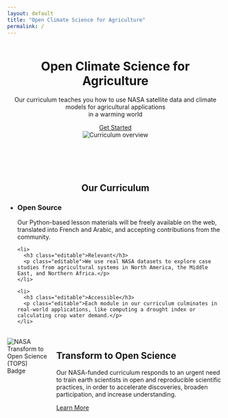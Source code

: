 ```yaml
---
layout: default
title: "Open Climate Science for Agriculture"
permalink: /
---
```


<header>
  <div class="container">
    <div class="column">
      <div>
        <h1 class="editable">Open Climate Science for Agriculture</h1>
        <p class="editable">Our curriculum teaches you how to use NASA satellite data and climate models for agricultural applications<br />in a warming world</p>
        <div class="button">
          <a href="{{ site.baseurl }}/curriculum">Get Started</a>
        </div>
      </div>
    </div>
    <div class="column">
      <img class="splash splash-right" style="max-width: 460px" src="{{ site.baseurl }}/images/overview_figure.png" alt="Curriculum overview">
    </div>
  </div>
</header>

<br />
<div class="container">
  <h2 class="editable" style="text-align: center;">Our Curriculum</h2>

  <ul class="thirds">
    <li>
      <h3 class="editable">Open Source</h3>
      <p class="editable">Our Python-based lesson materials will be freely available on the web, translated into French and Arabic, and accepting contributions from the community.</p>
    </li>

    <li>
      <h3 class="editable">Relevant</h3>
      <p class="editable">We use real NASA datasets to explore case studies from agricultural systems in North America, the Middle East, and Northern Africa.</p>
    </li>

    <li>
      <h3 class="editable">Accessible</h3>
      <p class="editable">Each module in our curriculum culminates in real-world applications, like computing a drought index or calculating crop water demand.</p>
    </li>
  </ul>
</div>

<br />
<div class="darker">
  <div class="container">
    <div class="columns">
      <div>
        <img class="splash splash-left" style="max-width: 340px" src="{{ site.baseurl }}/images/TOPS_badge_NASA.png" alt="NASA Transform to Open Science (TOPS) Badge">
      </div>
      <div>
        <h2 class="editable">Transform to Open Science</h2>
        <p class="editable">Our NASA-funded curriculum responds to an urgent need to train earth scientists in open and reproducible scientific practices, in order to accelerate discoveries, broaden participation, and increase understanding.</p>
        <div class="button">
          <a href="https://www.nasa.gov/centers-and-facilities/marshall/nasa-boosts-open-science-through-innovative-training/" target="_blank">Learn More</a>
        </div>
      </div>
    </div>
  </div>
</div>
